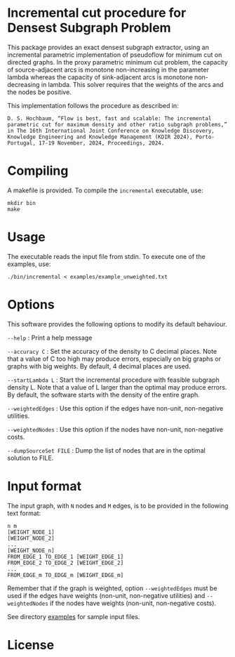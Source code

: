 # Incremental cut procedure for Densest Subgraph Problem

This package provides an exact densest subgraph extractor, using an incremental parametric implementation of pseudoflow for minimum cut on directed graphs. In the proxy parametric minimum cut problem, the capacity of source-adjacent arcs is monotone non-increasing in the parameter lambda whereas the capacity of sink-adjacent arcs is monotone non-decreasing in lambda. This solver requires that the weights of the arcs and the nodes be positive.

This implementation follows the procedure as described in:

    D. S. Hochbaum, “Flow is best, fast and scalable: The incremental parametric cut for maximum density and other ratio subgraph problems,” in The 16th International Joint Conference on Knowledge Discovery, Knowledge Engineering and Knowledge Management (KDIR 2024), Porto-Portugal, 17-19 November, 2024, Proceedings, 2024.


# Compiling

A makefile is provided. To compile the `incremental` executable, use:

```
mkdir bin
make
```

# Usage

The executable reads the input file from stdin. To execute one of the examples, use:
```
./bin/incremental < examples/example_unweighted.txt
```

# Options

This software provides the following options to modify its default behaviour.

`--help` : Print a help message

`--accuracy C` : Set the accuracy of the density to C decimal places. Note that a value of C too high may produce errors, especially on big graphs or graphs with big weights. By default, 4 decimal places are used.

`--startLambda L` : Start the incremental procedure with feasible subgraph density L. Note that a value of L larger than the optimal may produce errors. By default, the software starts with the density of the entire graph.

`--weightedEdges` : Use this option if the edges have non-unit, non-negative utilities.

`--weightedNodes` : Use this option if the nodes have non-unit, non-negative costs.

`--dumpSourceSet FILE` : Dump the list of nodes that are in the optimal solution to FILE.

# Input format

The input graph, with ``N`` nodes and ``M`` edges, is to be provided in the following text format:

```
n m
[WEIGHT_NODE_1]
[WEIGHT_NODE_2]
...
[WEIGHT_NODE_n]
FROM_EDGE_1 TO_EDGE_1 [WEIGHT_EDGE_1]
FROM_EDGE_2 TO_EDGE_2 [WEIGHT_EDGE_2]
...
FROM_EDGE_m TO_EDGE_m [WEIGHT_EDGE_m]
```

Remember that if the graph is weighted, option `--weightedEdges` must be used if the edges have weights (non-unit, non-negative utilities) and `--weightedNodes` if the nodes have weights (non-unit, non-negative costs).

See directory [examples](examples) for sample input files.

# License

